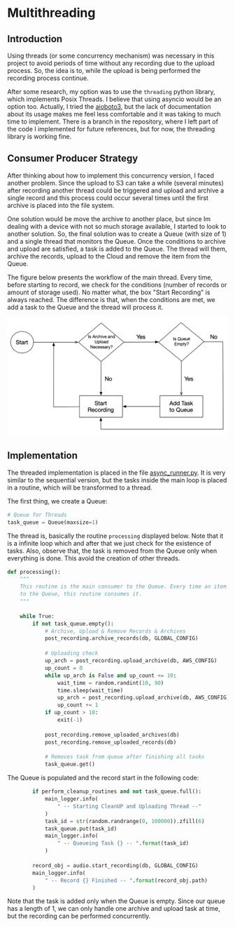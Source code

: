 # Multithreading


## Introduction
Using threads (or some concurrency mechanism) was necessary in this project
to avoid periods of time without any recording due to the upload process. So,
the idea is to, while the upload is being performed the recording process 
continue.

After some research, my option was to use the `threading` python library, which
implements Posix Threads. I believe that using asyncio would be an option too. 
Actually, I tried the [aioboto3](https://pypi.org/project/aioboto3/), but the
lack of documentation about its usage makes me feel less comfortable and it 
was taking to much time to implement. There is a branch in the repository, where
I left part of the code I implemented for future references, but for now, 
the threading library is working fine.


## Consumer Producer Strategy
After thinking about how to implement this concurrency version, I faced another
problem. Since the upload to S3 can take a while (several minutes) after recording
another thread could be triggered and upload and archive a single record and this
process could occur several times until the first archive is placed into the 
file system.

One solution would be move the archive to another place, but since Im dealing
with a device with not so much storage available, I started to look to another
solution. So, the final solution was to create a Queue (with size of 1) and 
a single thread that monitors the Queue. Once the conditions to archive and upload
are satisfied, a task is added to the Queue. The thread will them, archive the
records, upload to the Cloud and remove the item from the Queue.

The figure below presents the workflow of the main thread. Every time, before
starting to record, we check for the conditions (number of records or amount 
of storage used). No matter what, the box "Start Recording" is always reached.
The difference is that, when the conditions are met, we add a task to the 
Queue and the thread will process it.


![Execution Flow](images/multithreading_execution_flow.png)


## Implementation

The threaded implementation is placed in the file [async_runner.py](async_runner.py).
It is very similar to the sequential version, but the tasks inside the main loop 
is placed in a routine, which will be transformed to a thread.

The first thing, we create a Queue:

```python
# Queue for Threads
task_queue = Queue(maxsize=1)
```

The thread is, basically the routine `processing` displayed below. Note that it
is a infinite loop which and after that we just check for the existence of tasks.
Also, observe that, the task is removed from the Queue only when everything is 
done. This avoid the creation of other threads.


```python
def processing():
    """
    This routine is the main consumer to the Queue. Every time an item is added
    to the Queue, this routine consumes it.
    """

    while True:
        if not task_queue.empty():
            # Archive, Upload & Remove Records & Archives
            post_recording.archive_records(db, GLOBAL_CONFIG)

            # Uploading check
            up_arch = post_recording.upload_archive(db, AWS_CONFIG)
            up_count = 0
            while up_arch is False and up_count <= 10:
                wait_time = random.randint(10, 90)
                time.sleep(wait_time)
                up_arch = post_recording.upload_archive(db, AWS_CONFIG)
                up_count += 1
            if up_count > 10:
                exit(-1)

            post_recording.remove_uploaded_archives(db)
            post_recording.remove_uploaded_records(db)

            # Removes task from queue after finishing all tasks
            task_queue.get()
```

The Queue is populated and the record start in the following code:

```python
        if perform_cleanup_routines and not task_queue.full():
            main_logger.info(
                " -- Starting CleanUP and Uploading Thread --"
            )
            task_id = str(random.randrange(0, 100000)).zfill(6)
            task_queue.put(task_id)
            main_logger.info(
                " -- Queueing Task {} -- ".format(task_id)
            )

        record_obj = audio.start_recording(db, GLOBAL_CONFIG)
        main_logger.info(
            " -- Record {} Finished -- ".format(record_obj.path)
        )
``` 

Note that the task is added only when the Queue is empty. Since our queue has
a length of 1, we can only handle one archive and upload task at time, but the
recording can be performed concurrently.
